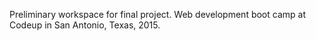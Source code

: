 Preliminary workspace for final project.
Web development boot camp at Codeup in San Antonio, Texas, 2015. 

